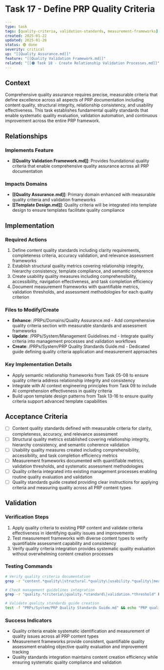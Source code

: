 # Task 17 - Define PRP Quality Criteria

```yaml
---
type: task
tags: [quality-criteria, validation-standards, measurement-frameworks]
created: 2025-01-22
updated: 2025-01-26
status: 🟢 done
severity: critical
up: "[[Quality Assurance.md]]"
feature: "[[Quality Validation Framework.md]]"
related: "[[🟠 Task 18 - Create Relationship Validation Processes.md]]"
---
```

## Context

Comprehensive quality assurance requires precise, measurable criteria that define excellence across all aspects of PRP documentation including content quality, structural integrity, relationship consistency, and usability effectiveness. This task establishes fundamental quality standards that enable systematic quality evaluation, validation automation, and continuous improvement across the entire PRP framework.

## Relationships

### Implements Feature

- **[[Quality Validation Framework.md]]**: Provides foundational quality criteria that enable comprehensive quality assurance across all PRP documentation

### Impacts Domains

- **[[Quality Assurance.md]]**: Primary domain enhanced with measurable quality criteria and validation frameworks
- **[[Template Design.md]]**: Quality criteria will be integrated into template design to ensure templates facilitate quality compliance

## Implementation

### Required Actions

1. Define content quality standards including clarity requirements, completeness criteria, accuracy validation, and relevance assessment frameworks
2. Establish structural quality metrics covering relationship integrity, hierarchy consistency, template compliance, and semantic coherence
3. Create usability quality measures including comprehensibility, accessibility, navigation effectiveness, and task completion efficiency
4. Document measurement frameworks with quantifiable metrics, validation thresholds, and assessment methodologies for each quality criterion

### Files to Modify/Create

- **Enhance**: /PRPs/Domains/Quality Assurance.md - Add comprehensive quality criteria section with measurable standards and assessment frameworks
- **Update**: /PRPs/System/Management Guidelines.md - Integrate quality criteria into management processes and validation workflows
- **Create**: /PRPs/System/PRP Quality Standards Guide.md - Dedicated guide defining quality criteria application and measurement approaches

### Key Implementation Details

- Apply semantic relationship frameworks from Task 05-08 to ensure quality criteria address relationship integrity and consistency
- Integrate with AI context engineering principles from Task 09 to include AI comprehension effectiveness in quality criteria
- Build upon template design patterns from Task 13-16 to ensure quality criteria support advanced template capabilities

## Acceptance Criteria

- [ ] Content quality standards defined with measurable criteria for clarity, completeness, accuracy, and relevance assessment
- [ ] Structural quality metrics established covering relationship integrity, hierarchy consistency, and semantic coherence validation
- [ ] Usability quality measures created including comprehensibility, accessibility, and task completion efficiency metrics
- [ ] Measurement frameworks documented with quantifiable metrics, validation thresholds, and systematic assessment methodologies
- [ ] Quality criteria integrated into existing management processes enabling routine quality evaluation and validation
- [ ] Quality standards guide created providing clear instructions for applying criteria and measuring quality across all PRP content types

## Validation

### Verification Steps

1. Apply quality criteria to existing PRP content and validate criteria effectiveness in identifying quality issues and improvements
2. Test measurement frameworks with diverse content types to verify quantifiable assessment capability and consistency
3. Verify quality criteria integration provides systematic quality evaluation without overwhelming content creation processes

### Testing Commands

```bash
# Verify quality criteria documentation
grep -r "content.*quality\|structural.*quality\|usability.*quality\|measurement.*framework" PRPs/Domains/Quality\ Assurance.md

# Check management guidelines integration
grep -r "quality.*criteria\|quality.*standard\|validation.*threshold" PRPs/System/Management\ Guidelines.md

# Validate quality standards guide creation
test -f "PRPs/System/PRP Quality Standards Guide.md" && echo "PRP quality standards guide created"
```

### Success Indicators

- Quality criteria enable systematic identification and measurement of quality issues across all PRP content types
- Measurement frameworks provide consistent, quantifiable quality assessment enabling objective quality evaluation and improvement tracking
- Quality standards integration maintains content creation efficiency while ensuring systematic quality compliance and validation